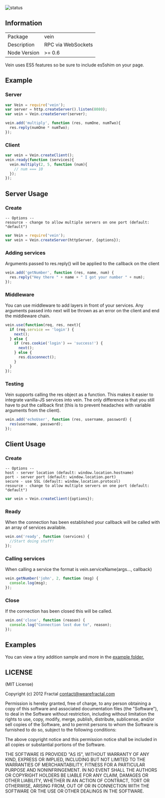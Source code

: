 ![status](https://secure.travis-ci.org/wearefractal/vein.png?branch=master)

## Information

<table>
<tr>
<td>Package</td>
<td>vein</td>
</tr>
<tr>
<td>Description</td>
<td>RPC via WebSockets</td>
</tr>
<tr>
<td>Node Version</td>
<td>>= 0.6</td>
</tr>
</table>

Vein uses ES5 features so be sure to include es5shim on your page.

## Example

### Server

```javascript
var Vein = require('vein');
var server = http.createServer().listen(8080);
var vein = Vein.createServer(server);

vein.add('multiply', function (res, numOne, numTwo){
  res.reply(numOne * numTwo);
});
```

### Client

```javascript
var vein = Vein.createClient();
vein.ready(function (services){
  vein.multiply(2, 5, function (num){
    // num === 10
  });
});
```

## Server Usage

### Create

```
-- Options --
resource - change to allow multiple servers on one port (default: "default")
```

```javascript
var Vein = require('vein');
var vein = Vein.createServer(httpServer, {options});
```

### Adding services

Arguments passed to res.reply() will be applied to the callback on the client

```javascript
vein.add('getNumber', function (res, name, num) {
  res.reply("Hey there " + name + " I got your number " + num);
});
```

### Middleware

You can use middleware to add layers in front of your services. Any arguments passed into next will be thrown as an error on the client and end the middleware chain.

```javascript
vein.use(function(req, res, next){
  if (req.service == 'login') {
    next();
  } else {
    if (res.cookie('login') == 'success!') {
      next();
    } else {
      res.disconnect();
    }
  }
});
```

### Testing

Vein supports calling the res object as a function. This makes it easier to integrate vanilla-JS services into vein. The only difference is that you still have to put the callback first (this is to prevent headaches with variable arguments from the client).

```javascript
vein.add('echoUser', function (res, username, password) {
  res(username, password);
});
```

## Client Usage

### Create

```
-- Options --
host - server location (default: window.location.hostname)
port - server port (default: window.location.port)
secure - use SSL (default: window.location.protocol)
resource - change to allow multiple servers on one port (default: "default")
```

```javascript
var vein = Vein.createClient({options});
```

### Ready

When the connection has been established your callback will be called with an array of services available.

```javascript
vein.on('ready', function (services) {
  //Start doing stuff!
});
```

### Calling services

When calling a service the format is vein.serviceName(args..., callback)

```javascript
vein.getNumber('john', 2, function (msg) {
  console.log(msg);
});
```
  
### Close

If the connection has been closed this will be called.

```javascript
vein.on('close', function (reason) {
  console.log("Connection lost due to", reason);
});
```

## Examples

You can view a tiny addition sample and more in the [example folder.](https://github.com/wearefractal/vein/tree/master/examples)

## LICENSE

(MIT License)

Copyright (c) 2012 Fractal <contact@wearefractal.com>

Permission is hereby granted, free of charge, to any person obtaining
a copy of this software and associated documentation files (the
"Software"), to deal in the Software without restriction, including
without limitation the rights to use, copy, modify, merge, publish,
distribute, sublicense, and/or sell copies of the Software, and to
permit persons to whom the Software is furnished to do so, subject to
the following conditions:

The above copyright notice and this permission notice shall be
included in all copies or substantial portions of the Software.

THE SOFTWARE IS PROVIDED "AS IS", WITHOUT WARRANTY OF ANY KIND,
EXPRESS OR IMPLIED, INCLUDING BUT NOT LIMITED TO THE WARRANTIES OF
MERCHANTABILITY, FITNESS FOR A PARTICULAR PURPOSE AND
NONINFRINGEMENT. IN NO EVENT SHALL THE AUTHORS OR COPYRIGHT HOLDERS BE
LIABLE FOR ANY CLAIM, DAMAGES OR OTHER LIABILITY, WHETHER IN AN ACTION
OF CONTRACT, TORT OR OTHERWISE, ARISING FROM, OUT OF OR IN CONNECTION
WITH THE SOFTWARE OR THE USE OR OTHER DEALINGS IN THE SOFTWARE.

